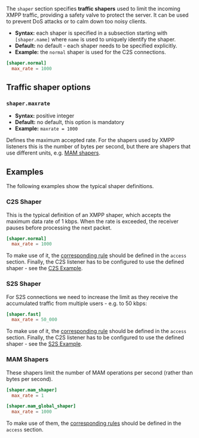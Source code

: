 The `shaper` section specifies **traffic shapers** used to limit the incoming XMPP traffic, providing a safety valve to protect the server. It can be used to prevent DoS attacks or to calm down too noisy clients.

* **Syntax:** each shaper is specified in a subsection starting with `[shaper.name]` where `name` is used to uniquely identify the shaper.
* **Default:** no default - each shaper needs to be specified explicitly.
* **Example:** the `normal` shaper is used for the C2S connections.

```toml
[shaper.normal]
  max_rate = 1000
```

## Traffic shaper options

### `shaper.maxrate`
* **Syntax:** positive integer
* **Default:** no default, this option is mandatory
* **Example:** `maxrate = 1000`

Defines the maximum accepted rate. For the shapers used by XMPP listeners this is the number of bytes per second, but there are shapers that use different units, e.g. [MAM shapers](#mam-shapers).

## Examples

The following examples show the typical shaper definitions.

### C2S Shaper

This is the typical definition of an XMPP shaper, which accepts the maximum data rate of 1 kbps. When the rate is exceeded, the receiver pauses before processing the next packet.

```toml
[shaper.normal]
  max_rate = 1000
```

To make use of it, the [corresponding rule](access.md#c2s-shaper) should be defined in the `access` section.
Finally, the C2S listener has to be configured to use the defined shaper - see the [C2S Example](listen-c2s.md#c2s-example).

### S2S Shaper

For S2S connections we need to increase the limit as they receive the accumulated traffic from multiple users - e.g. to 50 kbps:

```toml
[shaper.fast]
  max_rate = 50_000
```

To make use of it, the [corresponding rule](access.md#s2s-shaper) should be defined in the `access` section.
Finally, the C2S listener has to be configured to use the defined shaper - see the [S2S Example](listen-s2s.md#s2s-example).

### MAM Shapers

These shapers limit the number of MAM operations per second (rather than bytes per second).

```toml
[shaper.mam_shaper]
  max_rate = 1

[shaper.mam_global_shaper]
  max_rate = 1000
```

To make use of them, the [corresponding rules](access.md#mam-shapers) should be defined in the `access` section.
